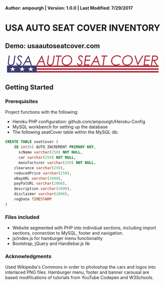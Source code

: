 #### Author: ampourgh | Version: 1.0.0 | Last Modified: 7/29/2017

# USA AUTO SEAT COVER INVENTORY

## Demo: usaautoseatcover.com

![](img/logo.png)

## Getting Started

### Prerequisites
Project functions with the following:
* Heroku PHP configuration: github.com/ampourgh/Heroku-Config
* MySQL workbench for setting up the database
* The following seatCover table within the MySQL db:

```SQL
CREATE TABLE seatCover (
    ID int(6) AUTO_INCREMENT PRIMARY KEY,
	  scName varchar(250) NOT NULL,
	  car varchar(250) NOT NULL,
	  manufacturer varchar(250) NOT NULL,
    clearance varchar(250),
    reducedPrice varchar(250),
    eBayURL varchar(2000),
    payPalURL varchar(2000),
    description varchar(2000),
    disclaimer varchar(2000),
    regDate TIMESTAMP
)
```

### Files included
* Website segmented with PHP into individual sections, including import sections, connection to MySQL, footer and navigation.  
* js/index.js for hamburger menu functionality
* Bootstrap, jQuery and Handlebar.js lib

### Acknowledgments
Used Wikipedia's Commons in order to photoshop the cars and logos into interlaced PNG files. Hamburger menu, footer and banner carousal are based modifications of tutorials from YouTube Codepen and W3Schools.
